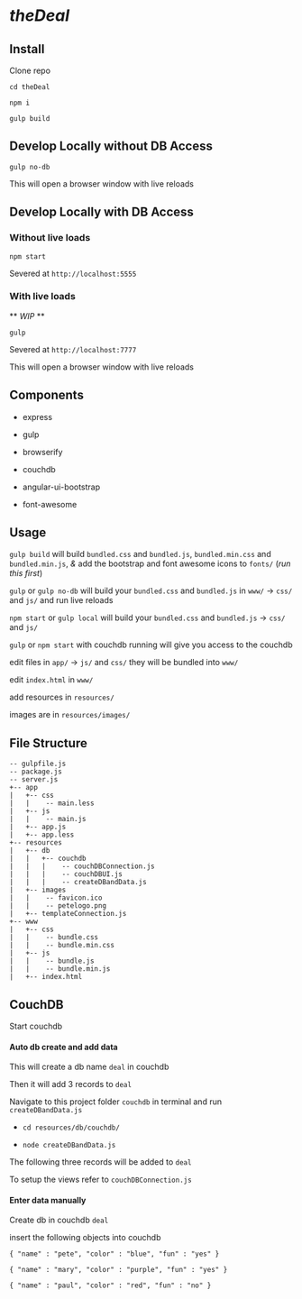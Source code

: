 # _theDeal_

## Install
Clone repo

`cd theDeal`

`npm i`

`gulp build`

## Develop Locally without DB Access
`gulp no-db`

This will open a browser window with live reloads

## Develop Locally with DB Access
### Without live loads
`npm start`

Severed at `http://localhost:5555`

### With live loads
** _WIP_ **

`gulp`

Severed at `http://localhost:7777`

This will open a browser window with live reloads

## Components
- express

- gulp

- browserify

- couchdb

- angular-ui-bootstrap

- font-awesome

## Usage
`gulp build` will build `bundled.css` and `bundled.js`, `bundled.min.css` and `bundled.min.js`, _&_ add the bootstrap and font awesome icons to `fonts/` (_run this first_)

`gulp` or `gulp no-db` will build your `bundled.css` and `bundled.js` in `www/` -> `css/` and `js/` and run live reloads

`npm start` or `gulp local` will build your `bundled.css` and `bundled.js` -> `css/` and `js/`

`gulp` or `npm start` with couchdb running will give you access to the couchdb

edit files in `app/` -> `js/` and `css/` they will be bundled into `www/`

edit `index.html` in `www/`

add resources in `resources/`

images are in `resources/images/`

## File Structure
```
-- gulpfile.js
-- package.js
-- server.js
+-- app
|   +-- css
|   |    -- main.less
|   +-- js
|   |    -- main.js
|   +-- app.js
|   +-- app.less
+-- resources
|   +-- db
|   |   +-- couchdb
|   |   |    -- couchDBConnection.js
|   |   |    -- couchDBUI.js
|   |   |    -- createDBandData.js
|   +-- images
|   |    -- favicon.ico
|   |    -- petelogo.png
|   +-- templateConnection.js
+-- www
|   +-- css
|   |    -- bundle.css
|   |    -- bundle.min.css
|   +-- js
|   |    -- bundle.js
|   |    -- bundle.min.js
|   +-- index.html
```


## CouchDB
Start couchdb

#### Auto db create and add data
This will create a db name `deal` in couchdb

Then it will add 3 records to `deal`

Navigate to this project folder `couchdb` in terminal and run `createDBandData.js`

- `cd resources/db/couchdb/`

- `node createDBandData.js`

The following three records will be added to `deal`

To setup the views refer to `couchDBConnection.js`

#### Enter data manually
Create db in couchdb `deal`

insert the following objects into couchdb

`{
    "name" : "pete",
    "color" : "blue",
    "fun" : "yes"
}`

`{
    "name" : "mary",
    "color" : "purple",
    "fun" : "yes"
}`

`{
    "name" : "paul",
    "color" : "red",
    "fun" : "no"
}`


